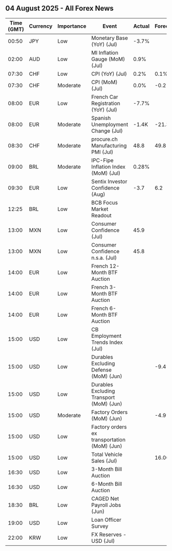 ## 04 August 2025 - All Forex News

| Time (GMT) | Currency | Importance | Event | Actual | Forecast | Previous |
|------|----------|------------|-------|--------|----------|----------|
| 00:50 | JPY | Low | Monetary Base (YoY) (Jul) | -3.7% |  | -3.3% |
| 02:00 | AUD | Low | MI Inflation Gauge (MoM) (Jul) | 0.9% |  | 0.1% |
| 07:30 | CHF | Low | CPI (YoY) (Jul) | 0.2% | 0.1% | 0.1% |
| 07:30 | CHF | Moderate | CPI (MoM) (Jul) | 0.0% | -0.2% | 0.2% |
| 08:00 | EUR | Low | French Car Registration (YoY) (Jul) | -7.7% |  | -6.7% |
| 08:00 | EUR | Moderate | Spanish Unemployment Change (Jul) | -1.4K | -21.3K | -48.9K |
| 08:30 | CHF | Moderate | procure.ch Manufacturing PMI (Jul) | 48.8 | 49.8 | 49.6 |
| 09:00 | BRL | Moderate | IPC-Fipe Inflation Index (MoM) (Jul) | 0.28% |  | -0.08% |
| 09:30 | EUR | Low | Sentix Investor Confidence (Aug) | -3.7 | 6.2 | 4.5 |
| 12:25 | BRL | Low | BCB Focus Market Readout |  |  |  |
| 13:00 | MXN | Low | Consumer Confidence (Jul) | 45.9 |  | 45.5 |
| 13:00 | MXN | Low | Consumer Confidence n.s.a. (Jul) | 45.8 |  | 45.7 |
| 14:00 | EUR | Low | French 12-Month BTF Auction |  |  | 1.968% |
| 14:00 | EUR | Low | French 3-Month BTF Auction |  |  | 1.977% |
| 14:00 | EUR | Low | French 6-Month BTF Auction |  |  | 1.973% |
| 15:00 | USD | Low | CB Employment Trends Index (Jul) |  |  | 107.83 |
| 15:00 | USD | Low | Durables Excluding Defense (MoM) (Jun) |  | -9.4% | 15.5% |
| 15:00 | USD | Low | Durables Excluding Transport (MoM) (Jun) |  |  | 0.2% |
| 15:00 | USD | Moderate | Factory Orders (MoM) (Jun) |  | -4.9% | 8.2% |
| 15:00 | USD | Low | Factory orders ex transportation (MoM) (Jun) |  |  | 0.2% |
| 15:00 | USD | Low | Total Vehicle Sales (Jul) |  | 16.00M | 15.30M |
| 16:30 | USD | Low | 3-Month Bill Auction |  |  | 4.235% |
| 16:30 | USD | Low | 6-Month Bill Auction |  |  | 4.120% |
| 18:30 | BRL | Low | CAGED Net Payroll Jobs (Jun) |  |  | 148.99K |
| 19:00 | USD | Low | Loan Officer Survey |  |  |  |
| 22:00 | KRW | Low | FX Reserves - USD (Jul) |  |  | 410.20B |

